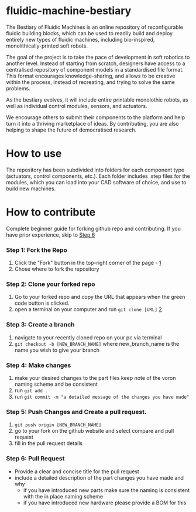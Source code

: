 # fluidic-machine-bestiary
The Bestiary of Fluidic Machines is an online repository of reconfigurable fluidic building blocks, which can be used to readily build and deploy entirely new types of fluidic machines, including bio-inspired, monolithically-printed soft robots.

The goal of the project is to take the pace of development in soft robotics to another level. Instead of starting from scratch, designers have access to a centralised repository of component models in a standardised file format. This format encourages knowledge-sharing, and allows to be creative within the process, instead of recreating, and trying to solve the same problems.

As the bestiary evolves, it will include entire printable monolothic robots, as well as individual control modules, sensors, and actuators. 

We encourage others to submit their components to the platform and help turn it into a thriving marketplace of ideas. By contributing, you are also helping to shape the future of democratised research.

# How to use
The repository has been subdivided into folders for each component type (actuators, control components, etc.). Each folder includes .step files for the modules, which you can load into your CAD software of choice, and use to build new machines. 

# How to contribute
Complete beginner guide for forking github repo and contributing. If you have prior experience, skip to [Step 6](#Step-6:-Pull-Request)

### Step 1: Fork the Repo 
1. Click the "Fork" button in the top-right corner of the page - [1](https://www.freecodecamp.org/news/how-to-fork-a-github-repository/)
2. Chose where to fork the repository 
### Step 2: Clone your forked repo
1. Go to your forked repo and copy the URL that appears when the green code button is clicked. 
2.  open a terminal on your computer and run `git clone [URL]` [2](https://www.gitkraken.com/learn/git/problems/github-how-to-fork)
### Step 3: Create a branch 
1. navigate to your recently cloned repo on your pc via terminal
2. `git checkout -b [NEW_BRANCH_NAME]` where new_branch_name is the name you wish to give your branch
### Step 4: Make changes 
1. make your desired changes to the part files keep note of the voron naming scheme and be consistent 
2.  run `git add .` 
3. run `git commit -m "a detailed message of the changes you have made"`
### Step 5: Push Changes and Create a pull request. 
1. `git push origin [NEW_BRANCH_NAME]`
2. go to your fork on the github website and select compare and pull request
3. fill in the pull request details 
### Step 6: Pull Request
- Provide a clear and concise title for the pull request
- include a detailed description of the part changes you have made and why
    - if you have introduced new parts make sure the naming is consistent with the in place naming scheme
    - if you have introduced new hardware please provide a BOM for this

